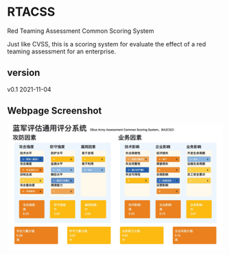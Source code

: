 # RTACSS
Red Teaming Assessment Common Scoring System

Just like CVSS, this is a scoring system for evaluate the effect of a red teaming assessment for an enterprise.

## version
v0.1 2021-11-04

## Webpage Screenshot

![web-cn](./screenshot/web-cn.jpg)